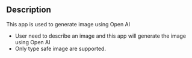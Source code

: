 ## Description

This app is used to generate image using Open AI 
- User need to describe an image and this app will generate the image using Open AI
- Only type safe image are supported.